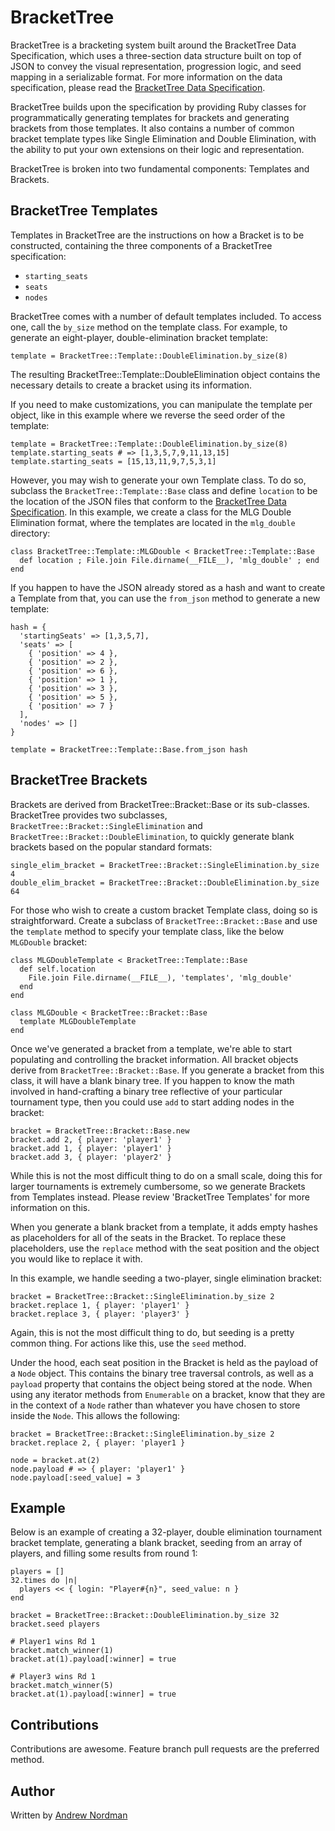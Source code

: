 # BracketTree

BracketTree is a bracketing system built around the BracketTree Data Specification,
which uses a three-section data structure built on top of JSON to convey the visual
representation, progression logic, and seed mapping in a serializable format.  For
more information on the data specification, please read the 
[BracketTree Data Specification](https://github.com/agoragames/bracket_tree/wiki/BracketTree-Data-Specification).

BracketTree builds upon the specification by providing Ruby classes for programmatically
generating templates for brackets and generating brackets from those templates. It
also contains a number of common bracket template types like Single Elimination and
Double Elimination, with the ability to put your own extensions on their logic and
representation.

BracketTree is broken into two fundamental components: Templates and Brackets.

## BracketTree Templates

Templates in BracketTree are the instructions on how a Bracket is to be constructed,
containing the three components of a BracketTree specification:

- `starting_seats`
- `seats`
- `nodes`

BracketTree comes with a number of default templates included. To access one, call
the `by_size` method on the template class.  For example, to generate an eight-player,
double-elimination bracket template:

```
template = BracketTree::Template::DoubleElimination.by_size(8)
```

The resulting BracketTree::Template::DoubleElimination object contains the necessary
details to create a bracket using its information.

If you need to make customizations, you can manipulate the template per object, like
in this example where we reverse the seed order of the template:

```
template = BracketTree::Template::DoubleElimination.by_size(8)
template.starting_seats # => [1,3,5,7,9,11,13,15]
template.starting_seats = [15,13,11,9,7,5,3,1]
```

However, you may wish to generate your own Template class. To do so, subclass the 
`BracketTree::Template::Base` class and define `location` to be the location of the
JSON files that conform to the [BracketTree Data Specification](https://github.com/agoragames/bracket_tree/wiki/BracketTree-Data-Specification).
In this example, we create a class for the MLG Double Elimination format, where the 
templates are located in the `mlg_double` directory:

```
class BracketTree::Template::MLGDouble < BracketTree::Template::Base
  def location ; File.join File.dirname(__FILE__), 'mlg_double' ; end
end
```

If you happen to have the JSON already stored as a hash and want to create a Template
from that, you can use the `from_json` method to generate a new template:

```
hash = {
  'startingSeats' => [1,3,5,7],
  'seats' => [
    { 'position' => 4 },
    { 'position' => 2 },
    { 'position' => 6 },
    { 'position' => 1 },
    { 'position' => 3 },
    { 'position' => 5 },
    { 'position' => 7 }
  ],
  'nodes' => []
}

template = BracketTree::Template::Base.from_json hash
```

## BracketTree Brackets

Brackets are derived from BracketTree::Bracket::Base or its sub-classes.  BracketTree
provides two subclasses, `BracketTree::Bracket::SingleElimination` and 
`BracketTree::Bracket::DoubleElimination`, to quickly generate blank brackets based on
the popular standard formats:

```
single_elim_bracket = BracketTree::Bracket::SingleElimination.by_size 4
double_elim_bracket = BracketTree::Bracket::DoubleElimination.by_size 64
```

For those who wish to create a custom bracket Template class, doing so is straightforward.
Create a subclass of `BracketTree::Bracket::Base` and use the `template` method to
specify your template class, like the below `MLGDouble` bracket:

```
class MLGDoubleTemplate < BracketTree::Template::Base
  def self.location
    File.join File.dirname(__FILE__), 'templates', 'mlg_double'
  end
end

class MLGDouble < BracketTree::Bracket::Base
  template MLGDoubleTemplate
end
```

Once we've generated a bracket from a template, we're able to start populating and
controlling the bracket information.  All bracket objects derive from 
`BracketTree::Bracket::Base`. If you generate a bracket from this class, it will
have a blank binary tree.  If you happen to know the math involved in hand-crafting a
binary tree reflective of your particular tournament type, then you could use `add` 
to start adding nodes in the bracket:

```
bracket = BracketTree::Bracket::Base.new
bracket.add 2, { player: 'player1' }
bracket.add 1, { player: 'player1' }
bracket.add 3, { player: 'player2' }
```

While this is not the most difficult thing to do on a small scale, doing this for
larger tournaments is extremely cumbersome, so we generate Brackets from Templates
instead.  Please review 'BracketTree Templates' for more information on this.

When you generate a blank bracket from a template, it adds empty hashes as 
placeholders for all of the seats in the Bracket.  To replace these placeholders, use
the `replace` method with the seat position and the object you would like to replace
it with.

In this example, we handle seeding a two-player, single elimination bracket:

```
bracket = BracketTree::Bracket::SingleElimination.by_size 2
bracket.replace 1, { player: 'player1' }
bracket.replace 3, { player: 'player3' }
```

Again, this is not the most difficult thing to do, but seeding is a pretty common
thing.  For actions like this, use the `seed` method.

Under the hood, each seat position in the Bracket is held as the payload of a `Node`
object.  This contains the binary tree traversal controls, as well as a `payload`
property that contains the object being stored at the node.  When using any iterator
methods from `Enumerable` on a bracket, know that they are in the context of a `Node`
 rather than whatever you have chosen to store inside the `Node`.  This allows the 
following:

```
bracket = BracketTree::Bracket::SingleElimination.by_size 2
bracket.replace 2, { player: 'player1 }

node = bracket.at(2)
node.payload # => { player: 'player1' }
node.payload[:seed_value] = 3
```

## Example

Below is an example of creating a 32-player, double elimination tournament bracket
template, generating a blank bracket, seeding from an array of players, and filling
some results from round 1:

```
players = []
32.times do |n| 
  players << { login: "Player#{n}", seed_value: n }
end

bracket = BracketTree::Bracket::DoubleElimination.by_size 32
bracket.seed players

# Player1 wins Rd 1
bracket.match_winner(1)
bracket.at(1).payload[:winner] = true

# Player3 wins Rd 1
bracket.match_winner(5)
bracket.at(1).payload[:winner] = true
```

## Contributions

Contributions are awesome.  Feature branch pull requests are the preferred method.

## Author

Written by [Andrew Nordman](http://github.com/cadwallion)
